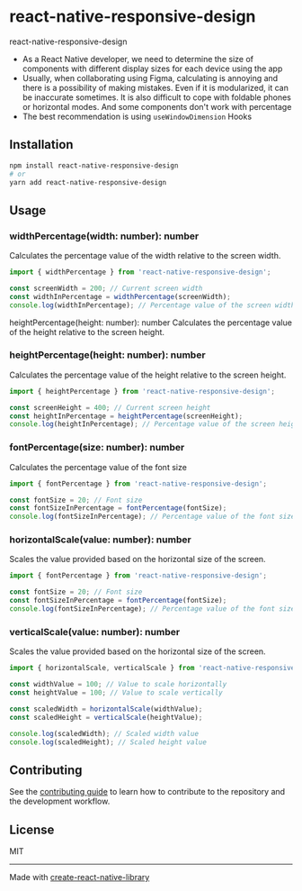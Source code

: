 # react-native-responsive-design

react-native-responsive-design

- As a React Native developer, we need to determine the size of components with different display sizes for each device using the app
- Usually, when collaborating using Figma, calculating is annoying and there is a possibility of making mistakes. Even if it is modularized, it can be inaccurate sometimes. It is also difficult to cope with foldable phones or horizontal modes. And some components don't work with percentage
- The best recommendation is using `useWindowDimension` Hooks

## Installation

```sh
npm install react-native-responsive-design
# or
yarn add react-native-responsive-design
```

## Usage


###  widthPercentage(width: number): number
Calculates the percentage value of the width relative to the screen width.

```javascript
import { widthPercentage } from 'react-native-responsive-design';

const screenWidth = 200; // Current screen width
const widthInPercentage = widthPercentage(screenWidth);
console.log(widthInPercentage); // Percentage value of the screen width
 ```

heightPercentage(height: number): number
Calculates the percentage value of the height relative to the screen height.



###  heightPercentage(height: number): number
Calculates the percentage value of the height relative to the screen height.

```javascript
import { heightPercentage } from 'react-native-responsive-design';

const screenHeight = 400; // Current screen height
const heightInPercentage = heightPercentage(screenHeight);
console.log(heightInPercentage); // Percentage value of the screen height

 ```

###  fontPercentage(size: number): number
Calculates the percentage value of the font size

```javascript
import { fontPercentage } from 'react-native-responsive-design';

const fontSize = 20; // Font size
const fontSizeInPercentage = fontPercentage(fontSize);
console.log(fontSizeInPercentage); // Percentage value of the font size
```


### horizontalScale(value: number): number
Scales the value provided based on the horizontal size of the screen.

```javascript
import { fontPercentage } from 'react-native-responsive-design';

const fontSize = 20; // Font size
const fontSizeInPercentage = fontPercentage(fontSize);
console.log(fontSizeInPercentage); // Percentage value of the font size
```

###  verticalScale(value: number): number
Scales the value provided based on the horizontal size of the screen.

```javascript
import { horizontalScale, verticalScale } from 'react-native-responsive-design';

const widthValue = 100; // Value to scale horizontally
const heightValue = 100; // Value to scale vertically

const scaledWidth = horizontalScale(widthValue);
const scaledHeight = verticalScale(heightValue);

console.log(scaledWidth); // Scaled width value
console.log(scaledHeight); // Scaled height value

```

## Contributing

See the [contributing guide](CONTRIBUTING.md) to learn how to contribute to the repository and the development workflow.

## License

MIT

---

Made with [create-react-native-library](https://github.com/callstack/react-native-builder-bob)
